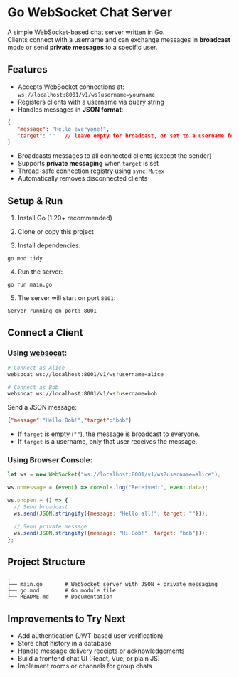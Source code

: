 # Go WebSocket Chat Server

A simple WebSocket-based chat server written in Go.  
Clients connect with a username and can exchange messages in **broadcast** mode or send **private messages** to a specific user.

## Features
- Accepts WebSocket connections at:  
  `ws://localhost:8001/v1/ws?username=yourname`
- Registers clients with a username via query string
- Handles messages in **JSON format**:

```json
{
   "message": "Hello everyone!",
   "target": ""   // leave empty for broadcast, or set to a username for private message
}
```

* Broadcasts messages to all connected clients (except the sender)
* Supports **private messaging** when `target` is set
* Thread-safe connection registry using `sync.Mutex`
* Automatically removes disconnected clients

## Setup & Run

1. Install Go (1.20+ recommended)

2. Clone or copy this project

3. Install dependencies:

```
go mod tidy
```

4. Run the server:

```
go run main.go
```

5. The server will start on port `8001`:

```
Server running on port: 8001
```

## Connect a Client

### Using [websocat](https://github.com/vi/websocat):

```bash
# Connect as Alice
websocat ws://localhost:8001/v1/ws?username=alice

# Connect as Bob
websocat ws://localhost:8001/v1/ws?username=bob
```

Send a JSON message:

```json
{"message":"Hello Bob!","target":"bob"}
```

* If `target` is empty (`""`), the message is broadcast to everyone.
* If `target` is a username, only that user receives the message.


### Using Browser Console:

```javascript
let ws = new WebSocket("ws://localhost:8001/v1/ws?username=alice");

ws.onmessage = (event) => console.log("Received:", event.data);

ws.onopen = () => {
  // Send broadcast
  ws.send(JSON.stringify({message: "Hello all!", target: ""}));

  // Send private message
  ws.send(JSON.stringify({message: "Hi Bob!", target: "bob"}));
};
```


## Project Structure

```
.
├── main.go       # WebSocket server with JSON + private messaging
├── go.mod        # Go module file
└── README.md     # Documentation
```


## Improvements to Try Next

* Add authentication (JWT-based user verification)
* Store chat history in a database
* Handle message delivery receipts or acknowledgements
* Build a frontend chat UI (React, Vue, or plain JS)
* Implement rooms or channels for group chats